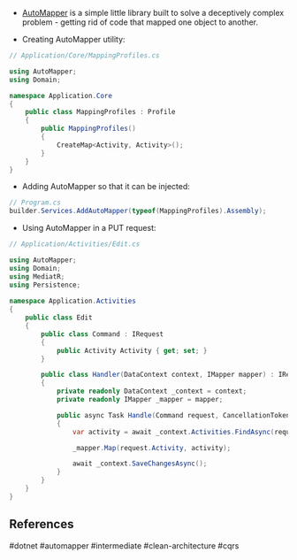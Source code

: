 * [AutoMapper](https://www.nuget.org/packages/AutoMapper.Extensions.Microsoft.DependencyInjection/) is a simple little library built to solve a deceptively complex problem - getting rid of code that mapped one object to another.

* Creating AutoMapper utility:
``` c#
// Application/Core/MappingProfiles.cs

using AutoMapper;
using Domain;

namespace Application.Core
{
    public class MappingProfiles : Profile
    {
        public MappingProfiles()
        {
            CreateMap<Activity, Activity>();
        }
    }
}
```

* Adding AutoMapper so that it can be injected:
``` c#
// Program.cs
builder.Services.AddAutoMapper(typeof(MappingProfiles).Assembly);
```

* Using AutoMapper in a PUT request:
``` c#
// Application/Activities/Edit.cs

using AutoMapper;
using Domain;
using MediatR;
using Persistence;
  
namespace Application.Activities
{
    public class Edit
    {
        public class Command : IRequest
        {
            public Activity Activity { get; set; }
        }

        public class Handler(DataContext context, IMapper mapper) : IRequestHandler<Command>
        {
            private readonly DataContext _context = context;
            private readonly IMapper _mapper = mapper;

            public async Task Handle(Command request, CancellationToken cancellationToken)
            {
                var activity = await _context.Activities.FindAsync(request.Activity.Id);

                _mapper.Map(request.Activity, activity);

                await _context.SaveChangesAsync();
            }
        }
    }
}
```

## References

#dotnet #automapper #intermediate #clean-architecture #cqrs

